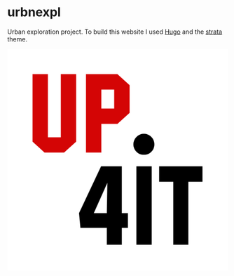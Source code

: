 # urbnexpl
Urban exploration project. To build this website I used [Hugo](https://gohugo.io/) and the [strata](http://themes.gohugo.io/strata/) theme.

![up4it](/static/images/avatar.png)
